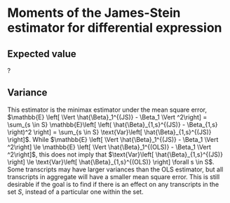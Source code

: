 # Moments of the James-Stein estimator for differential expression

## Expected value

?

## Variance

This estimator is the minimax estimator under the mean square error, $\mathbb{E} \left[ \Vert \hat{\Beta}_1^{(JS)} - \Beta_1 \Vert ^2\right] = \sum_{s \in S} \mathbb{E}\left[ \left( \hat{\Beta}_{1,s}^{(JS)} - \Beta_{1,s} \right)^2 \right] = \sum_{s \in S} \text{Var}\left[ \hat{\Beta}_{1,s}^{(JS)} \right]$.
While $\mathbb{E} \left[ \Vert \hat{\Beta}_1^{(JS)} - \Beta_1 \Vert ^2\right] \le \mathbb{E} \left[ \Vert \hat{\Beta}_1^{(OLS)} - \Beta_1 \Vert ^2\right]$, this does not imply that $\text{Var}\left[ \hat{\Beta}_{1,s}^{(JS)} \right] \le \text{Var}\left[ \hat{\Beta}_{1,s}^{(OLS)} \right] \forall s \in S$.
Some transcripts may have larger variances than the OLS estimator, but all transcripts in aggregate will have a smaller mean square error.
This is still desirable if the goal is to find if there is an effect on any transcripts in the set $S$, instead of a particular one within the set.
